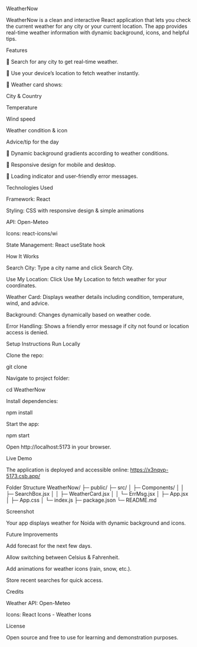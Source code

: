 WeatherNow

WeatherNow is a clean and interactive React application that lets you check the current weather for any city or your current location. The app provides real-time weather information with dynamic background, icons, and helpful tips.

Features

🔹 Search for any city to get real-time weather.

🔹 Use your device’s location to fetch weather instantly.

🔹 Weather card shows:

City & Country

Temperature

Wind speed

Weather condition & icon

Advice/tip for the day

🔹 Dynamic background gradients according to weather conditions.

🔹 Responsive design for mobile and desktop.

🔹 Loading indicator and user-friendly error messages.

Technologies Used

Framework: React

Styling: CSS with responsive design & simple animations

API: Open-Meteo

Icons: react-icons/wi

State Management: React useState hook

How It Works

Search City: Type a city name and click Search City.

Use My Location: Click Use My Location to fetch weather for your coordinates.

Weather Card: Displays weather details including condition, temperature, wind, and advice.

Background: Changes dynamically based on weather code.

Error Handling: Shows a friendly error message if city not found or location access is denied.

Setup Instructions
Run Locally

Clone the repo:

git clone <your-repo-url>


Navigate to project folder:

cd WeatherNow


Install dependencies:

npm install


Start the app:

npm start


Open http://localhost:5173
 in your browser.

Live Demo

The application is deployed and accessible online:
https://x3nqvp-5173.csb.app/

Folder Structure
WeatherNow/
├─ public/
├─ src/
│  ├─ Components/
│  │  ├─ SearchBox.jsx
│  │  ├─ WeatherCard.jsx
│  │  └─ ErrMsg.jsx
│  ├─ App.jsx
│  ├─ App.css
│  └─ index.js
├─ package.json
└─ README.md

Screenshot


Your app displays weather for Noida with dynamic background and icons.

Future Improvements

Add forecast for the next few days.

Allow switching between Celsius & Fahrenheit.

Add animations for weather icons (rain, snow, etc.).

Store recent searches for quick access.

Credits

Weather API: Open-Meteo

Icons: React Icons - Weather Icons

License

Open source and free to use for learning and demonstration purposes.

